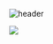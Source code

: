 

![header](https://capsule-render.vercel.app/api?type=slice&color=blue&height=300&section=header&text=HongJunHo&fontSize=90)


<img src="https://img.shields.io/badge/Java-007396?style=flat-square&logo=Java&logoColor=white"/>

